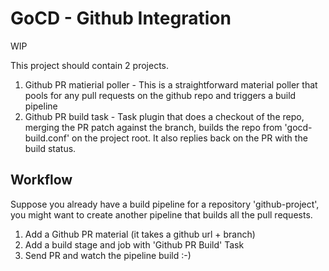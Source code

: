 # GoCD - Github Integration

WIP

This project should contain 2 projects.

1. Github PR matierial poller - This is a straightforward material poller that pools for any pull requests on the github repo and triggers a build pipeline
2. Github PR build task - Task plugin that does a checkout of the repo, merging the PR patch against the branch, builds the repo from 'gocd-build.conf' on the project root. It also replies back on the PR with the build status.

## Workflow
Suppose you already have a build pipeline for a repository 'github-project', you might want to create another pipeline that builds all the pull requests.

1. Add a Github PR material (it takes a github url + branch)
2. Add a build stage and job with 'Github PR Build' Task
3. Send PR and watch the pipeline build :-)
